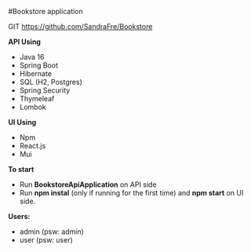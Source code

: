 #Bookstore application

GIT
https://github.com/SandraFre/Bookstore

**API Using**
* Java 16
* Spring Boot
* Hibernate
* SQL (H2, Postgres)
* Spring Security
* Thymeleaf
* Lombok

**UI Using**
* Npm
* React.js
* Mui

**To start**
* Run **BookstoreApiApplication** on API side
* Run **npm instal** (only if running for the first time) and **npm start** on UI side.

**Users:**
* admin (psw: admin)
* user (psw: user)
